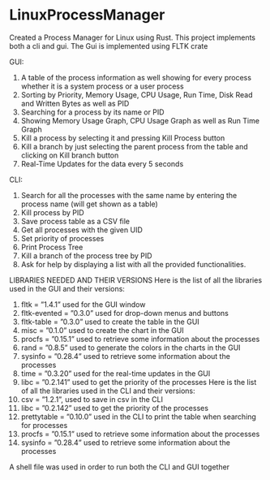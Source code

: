 # LinuxProcessManager
Created a Process Manager for Linux using Rust. This project implements both a cli and gui. The Gui is implemented using FLTK crate


GUI:
1) A table of the process information as well showing for every process whether it is a system process or a user process
2) Sorting by Priority, Memory Usage, CPU Usage, Run Time, Disk Read and Written Bytes as well as PID
3) Searching for a process by its name or PID
4) Showing Memory Usage Graph, CPU Usage Graph as well as Run Time Graph
5) Kill a process by selecting it and pressing Kill Process button
6) Kill a branch by just selecting the parent process from the table and clicking on Kill branch button
7) Real-Time Updates for the data every 5 seconds

CLI:
1) Search for all the processes with the same name by entering the process name (will get shown as a table)
2) Kill process by PID
3) Save process table as a CSV file
4) Get all processes with the given UID
5) Set priority of processes
6) Print Process Tree
7) Kill a branch of the process tree by PID
8) Ask for help by displaying a list with all the provided functionalities.


LIBRARIES NEEDED AND THEIR VERSIONS
Here is the list of all the libraries used in the GUI and their versions:
1) fltk = ”1.4.1” used for the GUI window
2) fltk-evented = ”0.3.0” used for drop-down menus and buttons
3) fltk-table = ”0.3.0” used to create the table in the GUI
4) misc = ”0.1.0” used to create the chart in the GUI
5) procfs = ”0.15.1” used to retrieve some information about the processes
6) rand = ”0.8.5” used to generate the colors in the charts in the GUI
7) sysinfo = ”0.28.4” used to retrieve some information about the processes
8) time = ”0.3.20” used for the real-time updates in the GUI
9) libc = ”0.2.141” used to get the priority of the processes
Here is the list of all the libraries used in the CLI and their versions:
1) csv = ”1.2.1”, used to save in csv in the CLI
2) libc = ”0.2.142” used to get the priority of the processes
3) prettytable = ”0.10.0” used in the CLI to print the table when searching for processes
4) procfs = ”0.15.1” used to retrieve some information about the processes
5) sysinfo = ”0.28.4” used to retrieve some information about the processes


A shell file was used in order to run both the CLI and GUI together
